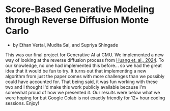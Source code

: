 # Score-Based Generative Modeling through Reverse Diffusion Monte Carlo
* by Ethan Vertal, Mudita Sai, and Supriya Shingade

This was our final project for Generative AI at CMU. We implemented a new way of looking at the reverse diffusion process from [Huang et. al., 2024](https://arxiv.org/abs/2307.02037). To our knowledge, no one had implemented this before... so we had the great idea that it would be fun to try. It turns out that implementing a new algorithm from just the paper comes with more challenges than we possibly could have accounted for. That being said, it was fun working with these two and I thought I'd make this work publicly available because I'm somewhat proud of how we presented it. Our results were below what we were hoping for but Google Colab is not exactly friendly for 12+ hour coding sessions. Enjoy!

